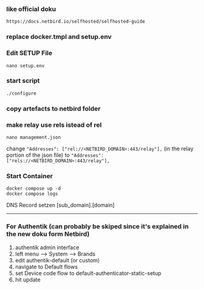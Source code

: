 ### like official doku
```
https://docs.netbird.io/selfhosted/selfhosted-guide
```
### replace docker.tmpl and setup.env
### Edit SETUP File
```
nano setup.env
```
### start script
```
./configure
```
### copy artefacts to netbird folder

### make relay use rels istead of rel
```
nano management.json
```
change `"Addresses": ["rel://<NETBIRD_DOMAIN>:443/relay"],` (in the relay portion of the json file)
to `"Addresses": ["rels://<NETBIRD_DOMAIN>:443/relay"],`

### Start Container
```
docker compose up -d
docker compose logs
```

DNS Record setzen [sub_domain].[domain]


---------------------------------
### For Authentik (can probably be  skiped since it's explained in the new doku form Netbird)
1. authentik admin interface
2. left menu --> System --> Brands
3. edit authentik-default (or custom)
4. navigate to Default flows
5. set Device code flow to default-authenticator-static-setup
6. hit update